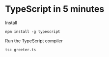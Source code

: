 # TypeScript in 5 minutes

Install
```
npm install -g typescript
```

Run the TypeScript compiler
```
tsc greeter.ts
```
